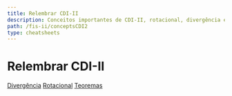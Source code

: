 ```yaml
---
title: Relembrar CDI-II
description: Conceitos importantes de CDI-II, rotacional, divergência e teoremas
path: /fis-ii/conceptsCDI2
type: cheatsheets
---
```


# Relembrar CDI-II

[Divergência](https://www.khanacademy.org/math/multivariable-calculus/multivariable-derivatives/divergence-grant-videos/v/divergence-intuition-part-1)
[Rotacional](https://www.khanacademy.org/math/multivariable-calculus/multivariable-derivatives/curl-grant-videos/v/2d-curl-intuition)
[Teoremas](https://www.khanacademy.org/math/multivariable-calculus/greens-theorem-and-stokes-theorem)